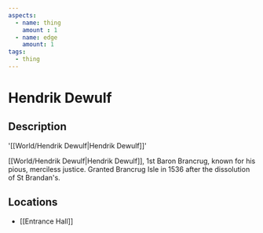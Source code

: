```yaml
---
aspects: 
  - name: thing
    amount : 1
  - name: edge
    amount: 1
tags:
  - thing
---
```


# Hendrik Dewulf

## Description
'[[World/Hendrik Dewulf|Hendrik Dewulf]]'

[[World/Hendrik Dewulf|Hendrik Dewulf]], 1st Baron Brancrug, known for his pious, merciless justice. Granted Brancrug Isle in 1536 after the dissolution of St Brandan's.
## Locations
- [[Entrance Hall]]
